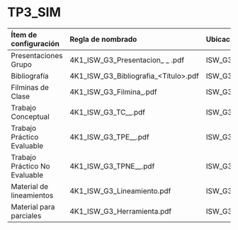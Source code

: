 # TP3_SIM

| **Ítem de configuración** |	            **Regla de nombrado**               |	               **Ubicación**                |
|:---------------------|:-----------------------------------------------|:-------------------------------------------|
| Presentaciones Grupo	| 4K1_ISW_G3_Presentacion_ <NroDeClase> _ <Tema>.pdf | ISW_G3_4K1/teorico/presentaciones_de_grupo/ |
| Bibliografía |	4K1_ISW_G3_Bibliografia_<Título>.pdf |	ISW_G3_4K1/teorico/bibliografia/ |
| Filminas de Clase |	4K1_ISW_G3_Filmina_<Tema>.pdf |	ISW_G3_4K1/teorico/filminas_de_clase/ |
| Trabajo Conceptual |	4K1_ISW_G3_TC_<Nro Trabajo>_<Tema>.pdf |	ISW_G3_4K1/teorico/trabajos_conceptuales/ |
| Trabajo Práctico Evaluable |	4K1_ISW_G3_TPE_<Nro Trabajo>_<Tema>.pdf |	ISW_G3_4K1/practico/trabajos_prácticos/evaluables/ |
| Trabajo Práctico No Evaluable |	4K1_ISW_G3_TPNE_<Nro Trabajo>_<Tema>.pdf |	ISW_G3_4K1/Practico/trabajos_practicos/no_evaluables/ |
| Material de lineamientos |	4K1_ISW_G3_Lineamiento<Tema>.pdf	| ISW_G3_4K1/lineamientos/ |
| Material para parciales |	4K1_ISW_G3_Herramienta<Tema>.pdf	| ISW_G3_4K1/parciales/herramientas/ |
